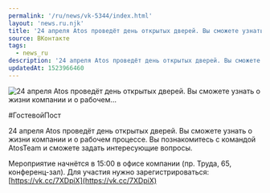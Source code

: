 ```yaml
---
permalink: '/ru/news/vk-5344/index.html'
layout: 'news.ru.njk'
title: '24 апреля Atos проведёт день открытых дверей. Вы сможете узнать о жизни компании и о рабочем'
source: ВКонтакте
tags:
  - news_ru
description: '24 апреля Atos проведёт день открытых дверей. Вы сможете узнать о жизни компании и о рабочем…'
updatedAt: 1523966460
---
```

![24 апреля Atos проведёт день открытых дверей. Вы сможете узнать о жизни компании и о рабочем…](https://sun9-10.userapi.com/impf/c824409/v824409559/112dcf/dsrKGCjp_Uw.jpg?size=1200x798&quality=96&proxy=1&sign=fd36bfdad3c2f5bcae70fcb179853b6d&c_uniq_tag=mWzyn3TJaSHMPuLe24H6tF-P5KyHerZSRf7SuffFAts&type=album)

#ГостевойПост

24 апреля Atos проведёт день открытых дверей. Вы сможете узнать о жизни компании и о рабочем процессе. Вы познакомитесь с командой AtosTeam и сможете задать интересующие вопросы.

Мероприятие начнётся в 15:00 в офисе компании (пр. Труда, 65, конференц-зал). Для участия нужно зарегистрироваться: [https://vk.cc/7XDpiX](https://vk.cc/7XDpiX)

